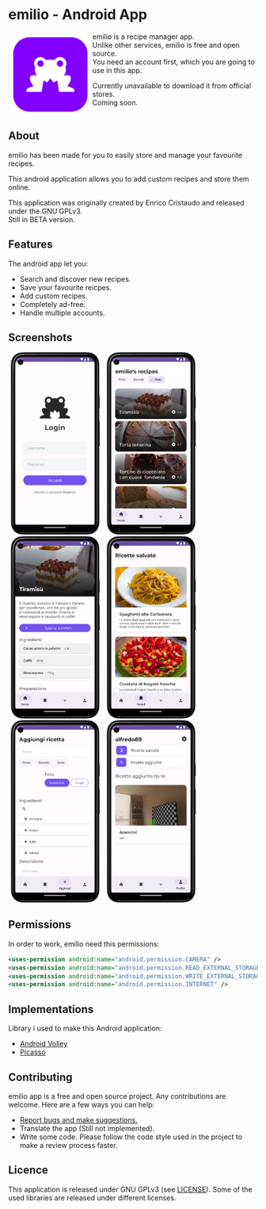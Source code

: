 # emilio - Android App
<img src="/readme/emilio-logo.svg" align="left"
width="150" hspace="10" vspace="10">

emilio is a recipe manager app. <br>
Unlike other services, emilio is free and open source. <br>
You need an account first, which you are going to use in this app. <br>

Currently unavailable to download it from official stores. <br>
Coming soon. <br> <br>

## About

emilio has been made for you to easily store and manage your favourite recipes.

This android application allows you to add custom recipes and store them online.

This application was originally created by Enrico Cristaudo and released under the GNU GPLv3.<br>
Still in BETA version.

## Features

The android app let you:
- Search and discover new recipes.
- Save your favourite reicpes.
- Add custom recipes.
- Completely ad-free.
- Handle multiple accounts.


## Screenshots

<div>
<a href="readme/login.png"><img src="/readme/login.png" width="180" hspace="5"></a>
<a href="readme/home.png"><img src="/readme/home.png" width="180" hspace="5"></a>
<a href="readme/recipe.png"><img src="/readme/recipe.png" width="180" hspace="5"></a>
<a href="readme/saved.png"><img src="/readme/saved.png" width="180" hspace="5"></a>
<a href="readme/add.png"><img src="/readme/add.png" width="180" hspace="5"></a>
<a href="readme/profile.png"><img src="/readme/profile.png" width="180" hspace="5"></a>

</div>

## Permissions

In order to work, emilio need this permissions:
```xml
<uses-permission android:name="android.permission.CAMERA" />
<uses-permission android:name="android.permission.READ_EXTERNAL_STORAGE" />
<uses-permission android:name="android.permission.WRITE_EXTERNAL_STORAGE" />
<uses-permission android:name="android.permission.INTERNET" />
```

## Implementations

Library i used to make this Android application:
- [Android Volley](https://google.github.io/volley/)
- [Picasso](https://square.github.io/picasso/)

## Contributing

emilio app is a free and open source project. Any contributions are welcome. Here are a few ways you can help:
 * [Report bugs and make suggestions.](https://github.com/enricocristaudo/emilio/issues)
 * Translate the app (Still not implemented).
 * Write some code. Please follow the code style used in the project to make a review process faster.

## Licence

This application is released under GNU GPLv3 (see [LICENSE](LICENSE)).
Some of the used libraries are released under different licenses.
